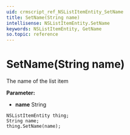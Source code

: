 ```yaml
---
uid: crmscript_ref_NSListItemEntity_SetName
title: SetName(String name)
intellisense: NSListItemEntity.SetName
keywords: NSListItemEntity, GetName
so.topic: reference
---
```


# SetName(String name)

The name of the list item

**Parameter:** 
 - **name** String

```crmscript
NSListItemEntity thing;
String name;
thing.SetName(name);
```

